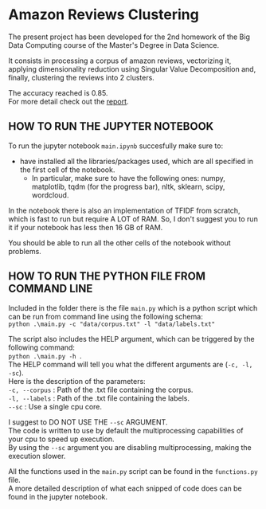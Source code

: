 # Amazon Reviews Clustering

The present project has been developed for the 2nd homework of the Big Data Computing course of the Master's Degree in Data Science.

It consists in processing a corpus of amazon reviews, vectorizing it, applying dimensionality reduction using Singular Value Decomposition and, finally, clustering the reviews into 2 clusters.

The accuracy reached is 0.85.  
For more detail check out the [report](BDC_HW2_report.pdf).

## HOW TO RUN THE JUPYTER NOTEBOOK

To run the jupyter notebook ```main.ipynb``` succesfully make sure to:
- have installed all the libraries/packages used, which are all specified in the first cell of the notebook. 
    - In particular, make sure to have the following ones: numpy, matplotlib, tqdm (for the progress bar), nltk, sklearn, scipy, wordcloud.

In the notebook there is also an implementation of TFIDF from scratch, which is fast to run but require A LOT of RAM.
So, I don't suggest you to run it if your notebook has less then 16 GB of RAM.

You should be able to run all the other cells of the notebook without problems.


## HOW TO RUN THE PYTHON FILE FROM COMMAND LINE

Included in the folder there is the file ```main.py``` which is a python script which can be run from command line using the following schema:  
```python .\main.py -c "data/corpus.txt" -l "data/labels.txt"```

The script also includes the HELP argument, which can be triggered by the following command:  
```python .\main.py -h ```.  
The HELP command will tell you what the different arguments are (```-c, -l, -sc```).  
Here is the description of the parameters:  
```-c, --corpus``` : Path of the .txt file containing the corpus.  
```-l, --labels``` : Path of the .txt file containing the labels.  
```--sc``` : Use a single cpu core.  

I suggest to DO NOT USE THE ```--sc``` ARGUMENT.  
The code is written to use by default the multiprocessing capabilities of your cpu to speed up execution.  
By using the ```--sc``` argument you are disabling multiprocessing, making the execution slower.

All the functions used in the ```main.py``` script can be found in the ```functions.py``` file.  
A more detailed description of what each snipped of code does can be found in the jupyter notebook. 
